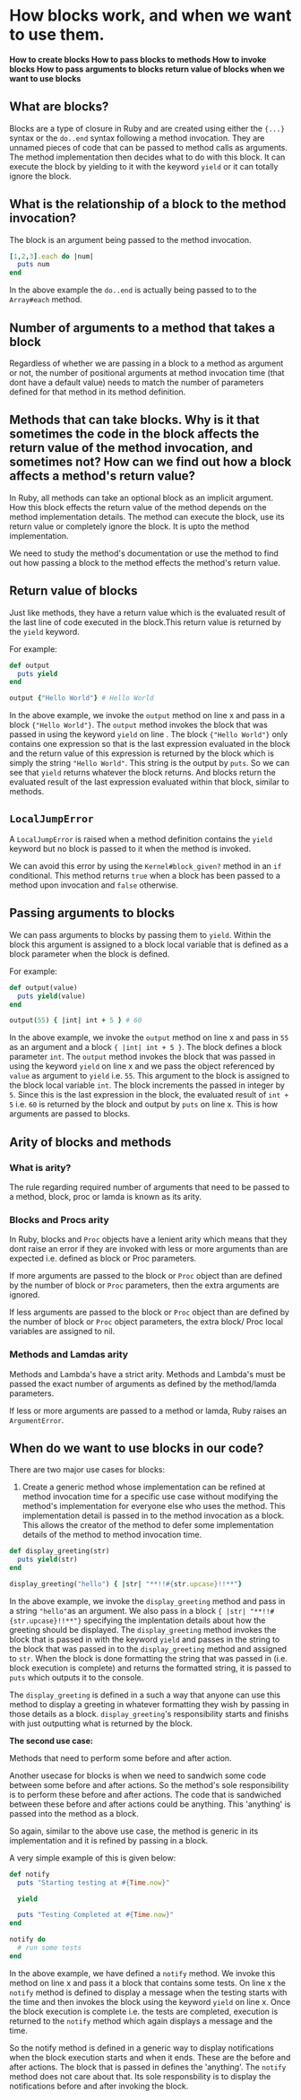 # How blocks work, and when we want to use them.

__How to create blocks
How to pass blocks to methods
How to invoke blocks
How to pass arguments to blocks
return value of blocks
when we want to use blocks__

## What are blocks?

Blocks are a type of closure in Ruby and are created using either the `{...}` syntax or the `do..end` syntax following a method invocation. They are unnamed pieces of code that can be passed to method calls as arguments. The method implementation then decides what to do with this block. It can execute the block by yielding to it with the keyword `yield` or it can totally ignore the block.

## What is the relationship of a block to the method invocation?

The block is an argument being passed to the method invocation.

```ruby
[1,2,3].each do |num|
  puts num
end
```

In the above example the `do..end` is actually being passed to to the `Array#each` method.

## Number of arguments to a method that takes a block

Regardless of whether we are passing in a block to a method as argument or not, the number of positional arguments at method invocation time (that dont have a default value) needs to match the number of parameters defined for that method in its method definition.

## Methods that can take blocks. Why is it that sometimes the code in the block affects the return value of the method invocation, and sometimes not? How can we find out how a block affects a method's return value?

In Ruby, all methods can take an optional block as an implicit argument. How this block effects the return value of the method depends on the method implementation details. The method can execute the block, use its return value or completely ignore the block. It is upto the method implementation. 

We need to study the method's documentation or use the method to find out how passing a block to the method effects the method's return value.

## Return value of blocks

Just like methods, they have a return value which is the evaluated result of the last line of code executed in the block.This return value is returned by the `yield` keyword.

For example:
```ruby
def output
  puts yield
end

output {"Hello World"} # Hello World
```
In the above example, we invoke the `output` method on line x and pass in a block `{"Hello World"}`. The `output` method invokes the block that was passed in using the keyword `yield` on line . The block `{"Hello World"}` only contains one expression so that is the last expression evaluated in the block and the return value of this expression is returned by the block which is simply the string `"Hello World"`. This string is the output by `puts`. So we can see that `yield` returns whatever the block returns. And blocks return the evaluated result of the last expression evaluated within that block, similar to methods.

## `LocalJumpError`

A `LocalJumpError` is raised when a method definition contains the `yield` keyword but no block is passed to it when the method is invoked.

We can avoid this error by using the `Kernel#block_given?` method in an `if` conditional. This method returns `true` when a block has been passed to a method upon invocation and `false` otherwise.

## Passing arguments to blocks

We can pass arguments to blocks by passing them to `yield`. Within the block this argument is assigned to a block local variable that is defined as a block parameter when the block is defined. 

For example:

```ruby
def output(value)
  puts yield(value)
end

output(55) { |int| int + 5 } # 60
```
In the above example, we invoke the `output` method on line x and pass in `55` as an argument and a block `{ |int| int + 5 }`. The block defines a block parameter `int`. The `output` method invokes the block that was passed in using the keyword `yield` on line x and we pass the object referenced by `value` as argument to `yield` i.e. `55`. This argument to the block is assigned to the block local variable `int`. The block increments the passed in integer by `5`. Since this is the last expression in the block, the evaluated result of `int + 5` i.e. `60` is returned by the block and output by `puts` on line x. This is how arguments are passed to blocks.

## Arity of blocks and methods

### What is arity?

The rule regarding required number of arguments that need to be passed to a method, block, proc or lamda is known as its arity. 

### Blocks and Procs arity

In Ruby, blocks and `Proc` objects have a lenient arity which means that they dont raise an error if they are invoked with less or more arguments than are expected i.e. defined as block or Proc parameters. 

If more arguments are passed to the block or `Proc` object than are defined by the number of block or `Proc` parameters, then the extra arguments are ignored.

If less arguments are passed to the block or `Proc` object than are defined by the number of block or `Proc` object parameters, the extra block/ Proc local variables are assigned to nil.

### Methods and Lamdas arity

Methods and Lambda's have a strict arity. Methods and Lambda's must be passed the exact number of arguments as defined by the method/lamda parameters. 

If less or more arguments are passed to a method or lamda, Ruby raises an `ArgumentError`.

## When do we want to use blocks in our code?

There are two major use cases for blocks:

1. Create a generic method whose implementation can be refined at method invocation time for a specific use case without modifying the method's implementation for everyone else who uses the method. This implementation detail is passed in to the method invocation as a block. This allows the creator of the method to defer some implementation details of the method to method invocation time.

```ruby
def display_greeting(str)
  puts yield(str)
end

display_greeting("hello") { |str| "**!!#{str.upcase}!!**"}
```
In the above example, we invoke the `display_greeting` method and pass in a string `"hello"`as an argument. We also pass in a block `{ |str| "**!!#{str.upcase}!!**"}` specifying the implentation details about how the greeting should be displayed. 
The `display_greeting` method invokes the block that is passed in with the keyword `yield` and passes in the string to the block that was passed in to the `display_greeting` method and assigned to `str`. When the block is done formatting the string that was passed in (i.e. block execution is complete) and returns the formatted string, it is passed to `puts` which outputs it to the console.

The `display_greeting` is defined in a such a way that anyone can use this method to display a greeting in whatever formatting they wish by passing in those details as a block. `display_greeting`'s responsibility starts and finishs with just outputting what is returned by the block.

**The second use case:**

Methods that need to perform some before and after action. 

Another usecase for blocks is when we need to sandwich some code between some before and after actions. So the method's sole responsibility is to perform these before and after actions. The code that is sandwiched between these before and after actions could be anything. This 'anything' is passed into the method as a block. 

So again, similar to the above use case, the method is generic in its implementation and it is refined by passing in a block.

A very simple example of this is given below:

```ruby
def notify
  puts "Starting testing at #{Time.now}"

  yield

  puts "Testing Completed at #{Time.now}"
end

notify do
  # run some tests
end

```

In the above example, we have defined a `notify` method. We invoke this method on line x and pass it a block that contains some tests. On line x the `notify` method is defined to display a message when the testing starts with the time and then invokes the block using the keyword `yield` on line x. Once the block execution is complete i.e. the tests are completed, execution is returned to the `notify` method which again displays a message and the time. 

So the notify method is defined in a generic way to display notifications when the block execution starts and when it ends. These are the before and after actions. The block that is passed in defines the 'anything'. The `notify` method does not care about that. Its sole responsbility is to display the notifications before and after invoking the block.